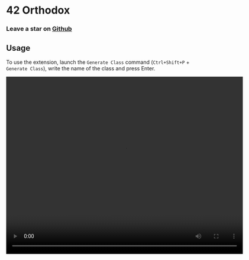 # 42 Orthodox
### Leave a star on [Github](https://github.com/PalmeseMattia/42Orthodox)
## Usage
To use the extension, launch the `Generate Class` command (`Ctrl+Shift+P` + `Generate Class`), write the name of the class and press Enter.

<video src="resources/usage.mp4" width="640" height="480" controls></video>
